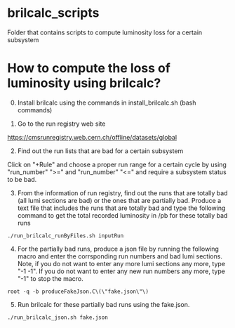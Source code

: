 # brilcalc_scripts
Folder that contains scripts to compute luminosity loss for a certain subsystem

# How to compute the loss of luminosity using brilcalc?

0. Install brilcalc using the commands in install_brilcalc.sh (bash commands)

1. Go to the run registry web site

https://cmsrunregistry.web.cern.ch/offline/datasets/global

2. Find out the run lists that are bad for a certain subsystem

Click on "+Rule" and choose a proper run range for a certain cycle by using "run_number" ">=" and "run_number" "<=" and require a subsystem status to be bad.

3. From the information of run registry, find out the runs that are totally bad (all lumi sections are bad) or the ones that are partially bad. Produce a text file that includes the runs that are totally bad and type the following command to get the total recorded luminosity in /pb for these totally bad runs

```
./run_brilcalc_runByFiles.sh inputRun
```

4. For the partially bad runs, produce a json file by running the following macro and enter the corrsponding run numbers and bad lumi sections. Note, if you do not want to enter any more lumi sections any more, type "-1 -1". If you do not want to enter any new run numbers any more, type "-1" to stop the macro.


```
root -q -b produceFakeJson.C\(\"fake.json\"\)
```

5. Run brilcalc for these partially bad runs using the fake.json.

```
./run_brilcalc_json.sh fake.json
```
